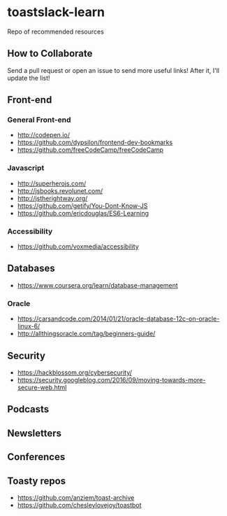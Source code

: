 # toastslack-learn
Repo of recommended resources

## How to Collaborate

Send a pull request or open an issue to send more useful links! After it, I'll update the list!

## Front-end

### General Front-end

* http://codepen.io/
* https://github.com/dypsilon/frontend-dev-bookmarks
* https://github.com/freeCodeCamp/freeCodeCamp

### Javascript

* http://superherojs.com/
* http://jsbooks.revolunet.com/
* http://jstherightway.org/
* https://github.com/getify/You-Dont-Know-JS
* https://github.com/ericdouglas/ES6-Learning

### Accessibility

* https://github.com/voxmedia/accessibility

## Databases
* https://www.coursera.org/learn/database-management

### Oracle
* https://carsandcode.com/2014/01/21/oracle-database-12c-on-oracle-linux-6/ 
* http://allthingsoracle.com/tag/beginners-guide/

## Security
* https://hackblossom.org/cybersecurity/
* https://security.googleblog.com/2016/09/moving-towards-more-secure-web.html

## Podcasts

## Newsletters

## Conferences

## Toasty repos

* https://github.com/anziem/toast-archive
* https://github.com/chesleylovejoy/toastbot
